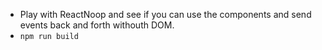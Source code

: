 * Play with ReactNoop and see if you can use the components and send events back and forth withouth DOM.
* `npm run build`

<!--
ADD: eslint and other static analysis.

// import { SERVER_ERROR, SIZE_OVERFLOW } from '__smartface-npm__/@smartface/jscore/constants';
// import { alert } from '__smartface_npm__/@smartface/jscore/globals';

// // Dependencies for the current application:
// import { page1 } from './pages';

// // Use `i18n.initialize()` factory method to create localizable assets:
// const lang = i18n.initialize();

// application.on( 'start', ( err, data ) => {
//     void err;

//     page1.show();
// } );

// application.on( 'error', ( err ) => { void err; } );

// const isNetworkError = ( err ) => err.type === SERVER_ERROR || err.type === SIZE_OVERFLOW;

// application.on( 'uncaughtException', ( err ) => {
//     if ( isNetworkError( err ) ) {
//         alert( lang.networkError );

//         return;
//     }

//     alert( {
//         title: lang.applicationError,
//         message: `
//             ${err.message}
//             ${err.sourceURL}
//             ${err.line}
//             ${err.stack}
//         `
//     } );
// } );

// // TODO: test https://github.com/facebook/react/blob/master/src/renderers/noop/ReactNoop.js on a separate sandbox project.

// const DummyComponent = () => (<p>Hello</p>);

// const SillyComponent = () => (<p>World</p>);

// const createRenderer = () => TestUtils.createRenderer();

// try {
//     const osman = createRenderer();
    
//     const renderMe = osman.render;

//     let flip = false;

//     setInterval(() => {
//         flip = !flip;
        
//         if (flip) {
//             osman.render(<DummyComponent />);                    
//         } else {
//             osman.render(<SillyComponent />);                                
        
//         }
//         const result = osman.getRenderOutput();
//         alert( 'rendered a dummy react component ' + JSON.stringify(result) );
//     }, 1000);


// } catch (ex) {
//     console.log(ex);
//     alert(ex);
// }

// application.on( 'start', ( err, data ) => {
//     void data;

//     if ( err ) {

//         // Contrary to the popular myth, the below is the actual phrase Apollo astronauts used:
//         alert( 'Houston, we’ve had a problem.' );
//     }

//     alert( 'Application started 7.' );
// } );

// log( `
//     *** Smartface app is up and running! ***
// ` );

-->


